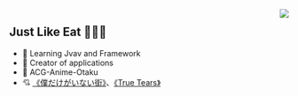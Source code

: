 <img align="right" src="https://github-readme-stats.vercel.app/api?username=antigenMHC&show_icons=true&icon_color=CE1D2D&text_color=718096&bg_color=ffffff&hide_title=true" />

##  Just Like Eat 🌭🌮🌯

- :orange_book: Learning Jvav and Framework
- :hammer: Creator of applications
- 👴 ACG-Anime-Otaku
- 💘 [《僕だけがいない街》](https://www.bilibili.com/bangumi/play/ss3096/?from=search&seid=14813002507578755360)、[《True Tears》](https://www.bilibili.com/bangumi/play/ss2910/?from=search&seid=12856244231300800600)
